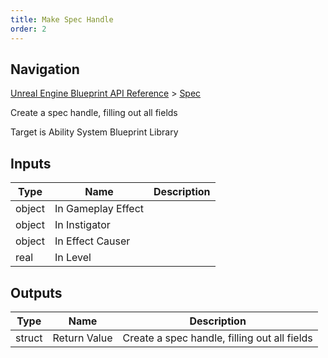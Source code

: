 ```yaml
---
title: Make Spec Handle
order: 2
---
```

## Navigation

[Unreal Engine Blueprint API Reference](https://dev.epicgames.com/documentation/en-us/unreal-engine/BlueprintAPI) > [Spec](https://dev.epicgames.com/documentation/en-us/unreal-engine/BlueprintAPI/Spec)

Create a spec handle, filling out all fields

Target is Ability System Blueprint Library

## Inputs

| Type | Name | Description |
| --- | --- | --- |
| object | In Gameplay Effect |  |
| object | In Instigator |  |
| object | In Effect Causer |  |
| real | In Level |  |

## Outputs

| Type | Name | Description |
| --- | --- | --- |
| struct | Return Value | Create a spec handle, filling out all fields |
